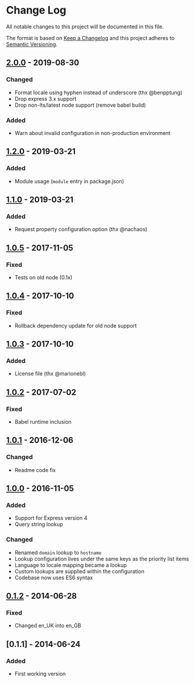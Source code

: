 # Change Log
All notable changes to this project will be documented in this file.

The format is based on [Keep a Changelog](http://keepachangelog.com/) 
and this project adheres to [Semantic Versioning](http://semver.org/).

## [2.0.0] - 2019-08-30
### Changed
- Format locale using hyphen instead of underscore (thx @benpptung)
- Drop express 3.x support
- Drop non-lts/latest node support (remove babel build)

### Added
- Warn about invalid configuration in non-production environment

## [1.2.0] - 2019-03-21
### Added
- Module usage (`module` entry in package.json)

## [1.1.0] - 2019-03-21
### Added
- Request property configuration option (thx @nachaos)

## [1.0.5] - 2017-11-05
### Fixed
- Tests on old node (0.1x)

## [1.0.4] - 2017-10-10
### Fixed
- Rollback dependency update for old node support

## [1.0.3] - 2017-10-10
### Added
- License file (thx @marionebl)

## [1.0.2] - 2017-07-02
### Fixed
- Babel runtime inclusion

## [1.0.1] - 2016-12-06
### Changed
- Readme code fix

## [1.0.0] - 2016-11-05
### Added
- Support for Express version 4
- Query string lookup

### Changed
- Renamed `domain` lookup to `hostname`
- Lookup configuration lives under the same keys as the priority list items
- Language to locale mapping became a lookup
- Custom lookups are supplied within the configuration
- Codebase now uses ES6 syntax

## [0.1.2] - 2014-06-28
### Fixed
- Changed en_UK into en_GB

## [0.1.1] - 2014-06-24
### Added
- First working version

[Unreleased]: https://github.com/smhg/express-locale/compare/v2.0.0...HEAD
[2.0.0]: https://github.com/smhg/express-locale/compare/v1.2.0...v2.0.0
[1.2.0]: https://github.com/smhg/express-locale/compare/v1.1.0...v1.2.0
[1.1.0]: https://github.com/smhg/express-locale/compare/v1.0.5...v1.1.0
[1.0.5]: https://github.com/smhg/express-locale/compare/v1.0.4...v1.0.5
[1.0.4]: https://github.com/smhg/express-locale/compare/v1.0.3...v1.0.4
[1.0.3]: https://github.com/smhg/express-locale/compare/v1.0.2...v1.0.3
[1.0.2]: https://github.com/smhg/express-locale/compare/v1.0.1...v1.0.2
[1.0.1]: https://github.com/smhg/express-locale/compare/v1.0.0...v1.0.1
[1.0.0]: https://github.com/smhg/express-locale/compare/v0.1.2...v1.0.0
[0.1.2]: https://github.com/smhg/express-locale/compare/v0.1.1...v0.1.2